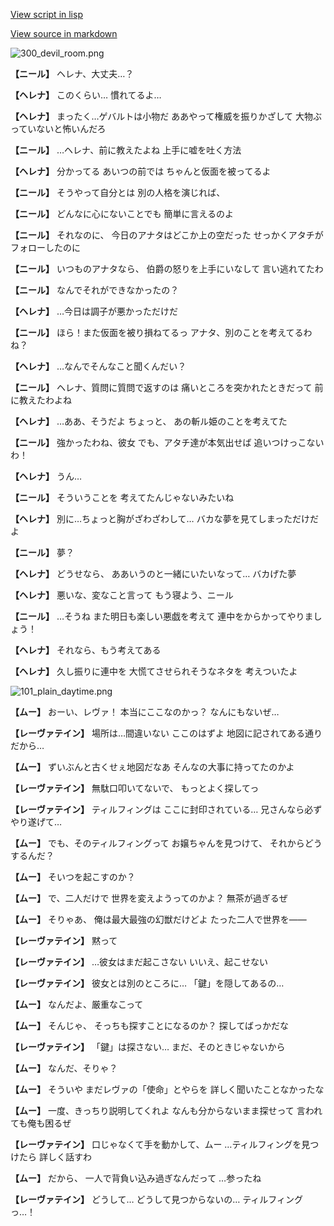 [View script in lisp](../scripts/100211051.txt)

[View source in markdown](100211051.md)

![300_devil_room.png](../images/backgrounds/300_devil_room.png)

**【ニール】**
ヘレナ、大丈夫…？

**【ヘレナ】**
このくらい…
慣れてるよ…

**【ヘレナ】**
まったく…ゲバルトは小物だ
ああやって権威を振りかざして
大物ぶっていないと怖いんだろ

**【ニール】**
…ヘレナ、前に教えたよね
上手に嘘を吐く方法

**【ヘレナ】**
分かってる
あいつの前では
ちゃんと仮面を被ってるよ

**【ニール】**
そうやって自分とは
別の人格を演じれば、

**【ニール】**
どんなに心にないことでも
簡単に言えるのよ

**【ニール】**
それなのに、
今日のアナタはどこか上の空だった
せっかくアタチがフォローしたのに

**【ニール】**
いつものアナタなら、
伯爵の怒りを上手にいなして
言い逃れてたわ

**【ニール】**
なんでそれができなかったの？

**【ヘレナ】**
…今日は調子が悪かっただけだ

**【ニール】**
ほら！また仮面を被り損ねてるっ
アナタ、別のことを考えてるわね？

**【ヘレナ】**
…なんでそんなこと聞くんだい？

**【ニール】**
ヘレナ、質問に質問で返すのは
痛いところを突かれたときだって
前に教えたわよね

**【ヘレナ】**
…ああ、そうだよ
ちょっと、
あの斬ル姫のことを考えてた

**【ニール】**
強かったわね、彼女
でも、アタチ達が本気出せば
追いつけっこないわ！

**【ヘレナ】**
うん…

**【ニール】**
そういうことを
考えてたんじゃないみたいね

**【ヘレナ】**
別に…ちょっと胸がざわざわして…
バカな夢を見てしまっただけだよ

**【ニール】**
夢？

**【ヘレナ】**
どうせなら、
ああいうのと一緒にいたいなって…
バカげた夢

**【ヘレナ】**
悪いな、変なこと言って
もう寝よう、ニール

**【ニール】**
…そうね
また明日も楽しい悪戯を考えて
連中をからかってやりましょう！

**【ヘレナ】**
それなら、もう考えてある

**【ヘレナ】**
久し振りに連中を
大慌てさせられそうなネタを
考えついたよ

![101_plain_daytime.png](../images/backgrounds/101_plain_daytime.png)

**【ムー】**
おーい、レヴァ！
本当にここなのかっ？
なんにもないぜ…

**【レーヴァテイン】**
場所は…間違いない
ここのはずよ
地図に記されてある通りだから…

**【ムー】**
ずいぶんと古くせぇ地図だなあ
そんなの大事に持ってたのかよ

**【レーヴァテイン】**
無駄口叩いてないで、
もっとよく探してっ

**【レーヴァテイン】**
ティルフィングは
ここに封印されている…
兄さんなら必ずやり遂げて…

**【ムー】**
でも、そのティルフィングって
お嬢ちゃんを見つけて、
それからどうするんだ？

**【ムー】**
そいつを起こすのか？

**【ムー】**
で、二人だけで
世界を変えようってのかよ？
無茶が過ぎるぜ

**【ムー】**
そりゃあ、
俺は最大最強の幻獣だけどよ
たった二人で世界を――

**【レーヴァテイン】**
黙って

**【レーヴァテイン】**
…彼女はまだ起こさない
いいえ、起こせない

**【レーヴァテイン】**
彼女とは別のところに…
「鍵」を隠してあるの…

**【ムー】**
なんだよ、厳重なこって

**【ムー】**
そんじゃ、
そっちも探すことになるのか？
探してばっかだな

**【レーヴァテイン】**
「鍵」は探さない…
まだ、そのときじゃないから

**【ムー】**
なんだ、そりゃ？

**【ムー】**
そういや
まだレヴァの「使命」とやらを
詳しく聞いたことなかったな

**【ムー】**
一度、きっちり説明してくれよ
なんも分からないまま探せって
言われても俺も困るぜ

**【レーヴァテイン】**
口じゃなくて手を動かして、ムー
…ティルフィングを見つけたら
詳しく話すわ

**【ムー】**
だから、
一人で背負い込み過ぎなんだって
…参ったね

**【レーヴァテイン】**
どうして…
どうして見つからないの…
ティルフィングっ…！